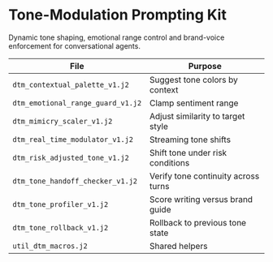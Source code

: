 # Tone-Modulation Prompting Kit

Dynamic tone shaping, emotional range control and brand-voice enforcement for conversational agents.

| File | Purpose |
|------|---------|
| `dtm_contextual_palette_v1.j2` | Suggest tone colors by context |
| `dtm_emotional_range_guard_v1.j2` | Clamp sentiment range |
| `dtm_mimicry_scaler_v1.j2` | Adjust similarity to target style |
| `dtm_real_time_modulator_v1.j2` | Streaming tone shifts |
| `dtm_risk_adjusted_tone_v1.j2` | Shift tone under risk conditions |
| `dtm_tone_handoff_checker_v1.j2` | Verify tone continuity across turns |
| `dtm_tone_profiler_v1.j2` | Score writing versus brand guide |
| `dtm_tone_rollback_v1.j2` | Rollback to previous tone state |
| `util_dtm_macros.j2` | Shared helpers
